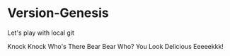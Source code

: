 # Version-Genesis
Let's play with local git

Knock Knock
Who's There
Bear
Bear Who?
You Look Delicious
Eeeeekkk!
